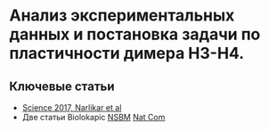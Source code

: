 # Анализ экспериментальных данных и постановка задачи по пластичности димера H3-H4.

## Ключевые статьи
- [Science 2017, Narlikar et al](https://www.mendeley.com/catalogue/distortion-histone-octamer-core-promotes-nucleosome-mobilization-chromatin-remodeler/)
- Две статьи Biolokapic [NSBM](https://www.mendeley.com/catalogue/histone-octamer-rearranges-adapt-dna-unwrapping/) [Nat Com](https://www.mendeley.com/catalogue/structural-rearrangements-histone-octamer-translocate-dna/)
